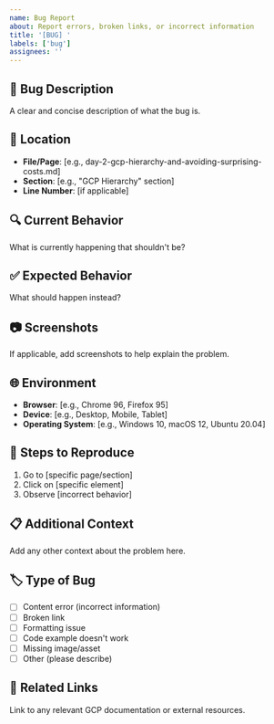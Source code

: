 ```yaml
---
name: Bug Report
about: Report errors, broken links, or incorrect information
title: '[BUG] '
labels: ['bug']
assignees: ''
---
```


## 🐛 Bug Description
A clear and concise description of what the bug is.

## 📍 Location
- **File/Page**: [e.g., day-2-gcp-hierarchy-and-avoiding-surprising-costs.md]
- **Section**: [e.g., "GCP Hierarchy" section]
- **Line Number**: [if applicable]

## 🔍 Current Behavior
What is currently happening that shouldn't be?

## ✅ Expected Behavior
What should happen instead?

## 📷 Screenshots
If applicable, add screenshots to help explain the problem.

## 🌐 Environment
- **Browser**: [e.g., Chrome 96, Firefox 95]
- **Device**: [e.g., Desktop, Mobile, Tablet]
- **Operating System**: [e.g., Windows 10, macOS 12, Ubuntu 20.04]

## 🔄 Steps to Reproduce
1. Go to [specific page/section]
2. Click on [specific element]
3. Observe [incorrect behavior]

## 📋 Additional Context
Add any other context about the problem here.

## 🏷️ Type of Bug
- [ ] Content error (incorrect information)
- [ ] Broken link
- [ ] Formatting issue
- [ ] Code example doesn't work
- [ ] Missing image/asset
- [ ] Other (please describe)

## 🔗 Related Links
Link to any relevant GCP documentation or external resources.
